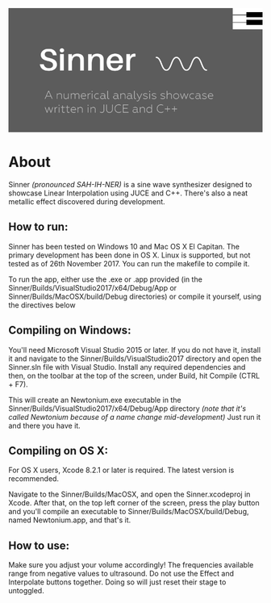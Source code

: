![](./Resources/img/git-banner.jpg)

# About

Sinner _(pronounced SAH-IH-NER)_ is a sine wave synthesizer designed to showcase Linear Interpolation 
using JUCE and C++. There's also a neat metallic effect discovered during development.
 
## How to run:

Sinner has been tested on Windows 10 and Mac OS X El Capitan. The primary development has been done in OS X. Linux is supported, but not tested as of 26th November 2017. You can run the makefile to compile it.

To run the app, either use the .exe or .app provided (in the  Sinner/Builds/VisualStudio2017/x64/Debug/App or Sinner/Builds/MacOSX/build/Debug directories) or compile it yourself, using the directives below

## Compiling on Windows:

You'll need Microsoft Visual Studio 2015 or later. 
If you do not have it, install it and navigate to the Sinner/Builds/VisualStudio2017 directory and open the Sinner.sln file with Visual Studio. Install any required dependencies and then, on the toolbar at the top of the screen, under Build, hit Compile (CTRL + F7). 

This will create an Newtonium.exe executable in the Sinner/Builds/VisualStudio2017/x64/Debug/App directory
_(note that it's called Newtonium because of a name change mid-development)_
Just run it and there you have it.


## Compiling on OS X:

For OS X users, Xcode 8.2.1 or later is required. The latest version is recommended.

Navigate to the Sinner/Builds/MacOSX, and open the Sinner.xcodeproj in Xcode. After that, on the top left corner of the screen, press the play button and you'll compile an executable to Sinner/Builds/MacOSX/build/Debug, named 
Newtonium.app, and that's it.


## How to use:

Make sure you adjust your volume accordingly! The frequencies available range from negative values to ultrasound. 
Do not use the Effect and Interpolate buttons together. Doing so will just reset their stage to untoggled.
